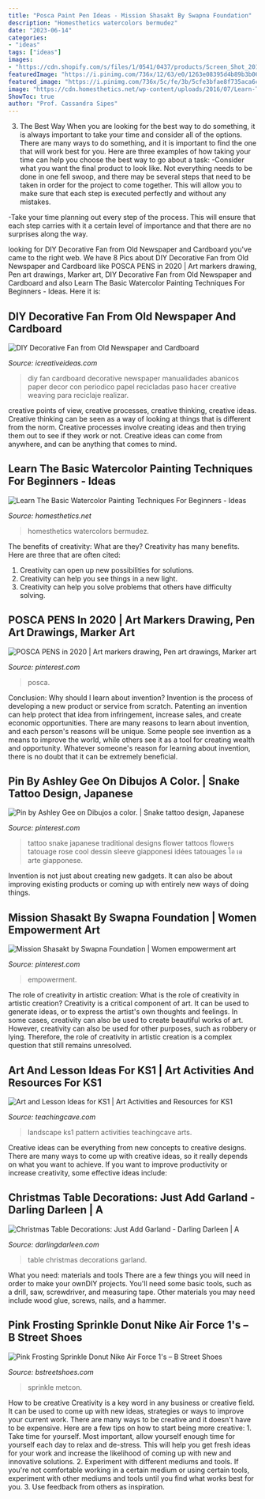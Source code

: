 ```yaml
---
title: "Posca Paint Pen Ideas - Mission Shasakt By Swapna Foundation"
description: "Homesthetics watercolors bermudez"
date: "2023-06-14"
categories:
- "ideas"
tags: ["ideas"]
images:
- "https://cdn.shopify.com/s/files/1/0541/0437/products/Screen_Shot_2019-08-26_at_3.25.43_PM_1024x1024@2x.png?v=1580428213"
featuredImage: "https://i.pinimg.com/736x/12/63/e0/1263e08395d4b89b3b06a4426eecab02.jpg"
featured_image: "https://i.pinimg.com/736x/5c/fe/3b/5cfe3bfae8f735aca6c4a961a060c7c9.jpg"
image: "https://cdn.homesthetics.net/wp-content/uploads/2016/07/Learn-The-Basic-Watercolor-Painting-Techniques-For-Beginners-Ideas-And-Projects-homesthetics-9.jpg"
ShowToc: true
author: "Prof. Cassandra Sipes"
---
```



3) The Best Way
When you are looking for the best way to do something, it is always important to take your time and consider all of the options. There are many ways to do something, and it is important to find the one that will work best for you. Here are three examples of how taking your time can help you choose the best way to go about a task: 
-Consider what you want the final product to look like. Not everything needs to be done in one fell swoop, and there may be several steps that need to be taken in order for the project to come together. This will allow you to make sure that each step is executed perfectly and without any mistakes.

-Take your time planning out every step of the process. This will ensure that each step carries with it a certain level of importance and that there are no surprises along the way.

	

		
looking for DIY Decorative Fan from Old Newspaper and Cardboard you've came to the right web. We have 8 Pics about DIY Decorative Fan from Old Newspaper and Cardboard like POSCA PENS in 2020 | Art markers drawing, Pen art drawings, Marker art, DIY Decorative Fan from Old Newspaper and Cardboard and also Learn The Basic Watercolor Painting Techniques For Beginners - Ideas. Here it is:
		
    
## DIY Decorative Fan From Old Newspaper And Cardboard

<img loading=lazy src="https://www.icreativeideas.com/wp-content/uploads/2014/04/DIY-Decorative-Fan-from-Old-Newspaper-and-Cardboard-1.jpg" onerror="this.onerror=null;this.src='https://tse2.mm.bing.net/th?id=OIP._hbtMIH41Kl6PXMPNb2DtwHaHa&amp;pid=15.1';" alt="DIY Decorative Fan from Old Newspaper and Cardboard">

_Source: icreativeideas.com_

>diy fan cardboard decorative newspaper manualidades abanicos paper decor con periodico papel recicladas paso hacer creative weaving para reciclaje realizar. 

	

creative points of view, creative processes, creative thinking, creative ideas.
Creative thinking can be seen as a way of looking at things that is different from the norm. Creative processes involve creating ideas and then trying them out to see if they work or not. Creative ideas can come from anywhere, and can be anything that comes to mind.

    
## Learn The Basic Watercolor Painting Techniques For Beginners - Ideas

<img loading=lazy src="https://cdn.homesthetics.net/wp-content/uploads/2016/07/Learn-The-Basic-Watercolor-Painting-Techniques-For-Beginners-Ideas-And-Projects-homesthetics-9.jpg" onerror="this.onerror=null;this.src='https://tse1.mm.bing.net/th?id=OIP.ZCGugpA1vvOSC3WjGMQrsQHaJD&amp;pid=15.1';" alt="Learn The Basic Watercolor Painting Techniques For Beginners - Ideas">

_Source: homesthetics.net_

>homesthetics watercolors bermudez. 

	

The benefits of creativity: What are they?
Creativity has many benefits. Here are three that are often cited: 
1) Creativity can open up new possibilities for solutions. 
2) Creativity can help you see things in a new light. 
3) Creativity can help you solve problems that others have difficulty solving.

    
## POSCA PENS In 2020 | Art Markers Drawing, Pen Art Drawings, Marker Art

<img loading=lazy src="https://i.pinimg.com/736x/12/63/e0/1263e08395d4b89b3b06a4426eecab02.jpg" onerror="this.onerror=null;this.src='https://tse1.mm.bing.net/th?id=OIP.jHuYBGlfp18BJXiK10miOQHaJ3&amp;pid=15.1';" alt="POSCA PENS in 2020 | Art markers drawing, Pen art drawings, Marker art">

_Source: pinterest.com_

>posca. 

	

Conclusion: Why should I learn about invention?
Invention is the process of developing a new product or service from scratch. Patenting an invention can help protect that idea from infringement, increase sales, and create economic opportunities. There are many reasons to learn about invention, and each person's reasons will be unique. Some people see invention as a means to improve the world, while others see it as a tool for creating wealth and opportunity. Whatever someone's reason for learning about invention, there is no doubt that it can be extremely beneficial.

    
## Pin By Ashley Gee On Dibujos A Color. | Snake Tattoo Design, Japanese

<img loading=lazy src="https://i.pinimg.com/736x/5c/fe/3b/5cfe3bfae8f735aca6c4a961a060c7c9.jpg" onerror="this.onerror=null;this.src='https://tse4.mm.bing.net/th?id=OIP.Z4N62NdvS6CKHFQK7Ji4wAHaOO&amp;pid=15.1';" alt="Pin by Ashley Gee on Dibujos a color. | Snake tattoo design, Japanese">

_Source: pinterest.com_

>tattoo snake japanese traditional designs flower tattoos flowers tatouage rose cool dessin sleeve giapponesi idées tatouages ไอ เด arte giapponese. 

	

Invention is not just about creating new gadgets. It can also be about improving existing products or coming up with entirely new ways of doing things.

    
## Mission Shasakt By Swapna Foundation | Women Empowerment Art

<img loading=lazy src="https://i.pinimg.com/736x/28/4f/46/284f46b192a9ee2cace33c51f84ae7f9.jpg" onerror="this.onerror=null;this.src='https://tse1.mm.bing.net/th?id=OIP.1EzyyR9DRhYZtcAslTxa5gHaJ3&amp;pid=15.1';" alt="Mission Shasakt by Swapna Foundation | Women empowerment art">

_Source: pinterest.com_

>empowerment. 

	

The role of creativity in artistic creation: What is the role of creativity in artistic creation?
Creativity is a critical component of art. It can be used to generate ideas, or to express the artist's own thoughts and feelings. In some cases, creativity can also be used to create beautiful works of art. However, creativity can also be used for other purposes, such as robbery or lying. Therefore, the role of creativity in artistic creation is a complex question that still remains unresolved.

    
## Art And Lesson Ideas For KS1 | Art Activities And Resources For KS1

<img loading=lazy src="http://www.teachingcave.com/wp-content/uploads/2013/11/Art-landscape.jpg" onerror="this.onerror=null;this.src='https://tse4.mm.bing.net/th?id=OIP.7Ov8nWH42tUznv_AKFQeEgAAAA&amp;pid=15.1';" alt="Art and Lesson Ideas for KS1 | Art Activities and Resources for KS1">

_Source: teachingcave.com_

>landscape ks1 pattern activities teachingcave arts. 

	

Creative ideas can be everything from new concepts to creative designs. There are many ways to come up with creative ideas, so it really depends on what you want to achieve. If you want to improve productivity or increase creativity, some effective ideas include:

    
## Christmas Table Decorations: Just Add Garland - Darling Darleen | A

<img loading=lazy src="https://i0.wp.com/darlingdarleen.com/wp-content/uploads/2015/12/christmas-table-decorations-simple-tree.jpg?resize=683%2C1024" onerror="this.onerror=null;this.src='https://tse2.mm.bing.net/th?id=OIP.ppQvIlXJa8VwhOwU5wfoqAHaLG&amp;pid=15.1';" alt="Christmas Table Decorations: Just Add Garland - Darling Darleen | A">

_Source: darlingdarleen.com_

>table christmas decorations garland. 

	

What you need: materials and tools
There are a few things you will need in order to make your ownDIY projects. You'll need some basic tools, such as a drill, saw, screwdriver, and measuring tape. Other materials you may need include wood glue, screws, nails, and a hammer.

    
## Pink Frosting Sprinkle Donut Nike Air Force 1&#039;s – B Street Shoes

<img loading=lazy src="https://cdn.shopify.com/s/files/1/0541/0437/products/Screen_Shot_2019-08-26_at_3.25.43_PM_1024x1024@2x.png?v=1580428213" onerror="this.onerror=null;this.src='https://tse1.mm.bing.net/th?id=OIP.qNikBj1jV64oGkVbSSAbcgHaHe&amp;pid=15.1';" alt="Pink Frosting Sprinkle Donut Nike Air Force 1&#039;s – B Street Shoes">

_Source: bstreetshoes.com_

>sprinkle metcon. 

	

How to be creative
Creativity is a key word in any business or creative field. It can be used to come up with new ideas, strategies or ways to improve your current work. There are many ways to be creative and it doesn't have to be expensive. Here are a few tips on how to start being more creative: 1. Take time for yourself. Most important, allow yourself enough time for yourself each day to relax and de-stress. This will help you get fresh ideas for your work and increase the likelihood of coming up with new and innovative solutions. 2. Experiment with different mediums and tools. If you're not comfortable working in a certain medium or using certain tools, experiment with other mediums and tools until you find what works best for you. 3. Use feedback from others as inspiration.

